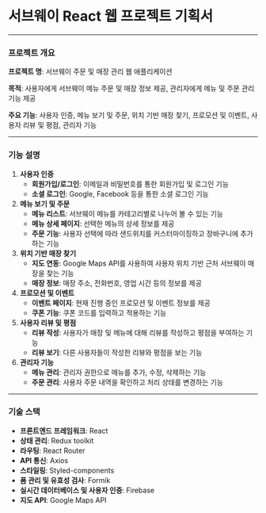 # 서브웨이 React 웹 프로젝트 기획서

---

### 프로젝트 개요

**프로젝트 명**: 서브웨이 주문 및 매장 관리 웹 애플리케이션

**목적**: 사용자에게 서브웨이 메뉴 주문 및 매장 정보 제공, 관리자에게 메뉴 및 주문 관리 기능 제공

**주요 기능**: 사용자 인증, 메뉴 보기 및 주문, 위치 기반 매장 찾기, 프로모션 및 이벤트, 사용자 리뷰 및 평점, 관리자 기능

---

### 기능 설명

1. **사용자 인증**
    - **회원가입/로그인**: 이메일과 비밀번호를 통한 회원가입 및 로그인 기능
    - **소셜 로그인**: Google, Facebook 등을 통한 소셜 로그인 기능
2. **메뉴 보기 및 주문**
    - **메뉴 리스트**: 서브웨이 메뉴를 카테고리별로 나누어 볼 수 있는 기능
    - **메뉴 상세 페이지**: 선택한 메뉴의 상세 정보를 제공
    - **주문 기능**: 사용자 선택에 따라 샌드위치를 커스터마이징하고 장바구니에 추가하는 기능
3. **위치 기반 매장 찾기**
    - **지도 연동**: Google Maps API를 사용하여 사용자 위치 기반 근처 서브웨이 매장을 찾는 기능
    - **매장 정보**: 매장 주소, 전화번호, 영업 시간 등의 정보를 제공
4. **프로모션 및 이벤트**
    - **이벤트 페이지**: 현재 진행 중인 프로모션 및 이벤트 정보를 제공
    - **쿠폰 기능**: 쿠폰 코드를 입력하고 적용하는 기능
5. **사용자 리뷰 및 평점**
    - **리뷰 작성**: 사용자가 매장 및 메뉴에 대해 리뷰를 작성하고 평점을 부여하는 기능
    - **리뷰 보기**: 다른 사용자들이 작성한 리뷰와 평점을 보는 기능
6. **관리자 기능**
    - **메뉴 관리**: 관리자 권한으로 메뉴를 추가, 수정, 삭제하는 기능
    - **주문 관리**: 사용자 주문 내역을 확인하고 처리 상태를 변경하는 기능

---

### 기술 스택

- **프론트엔드 프레임워크**: React
- **상태 관리**: Redux toolkit
- **라우팅**: React Router
- **API 통신**: Axios
- **스타일링**: Styled-components
- **폼 관리 및 유효성 검사**: Formik
- **실시간 데이터베이스 및 사용자 인증**: Firebase
- **지도 API**: Google Maps API